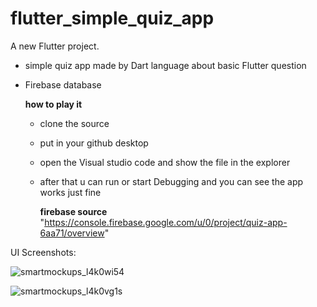 # flutter_simple_quiz_app

A new Flutter project.
- simple quiz app made by Dart language about basic Flutter question
- Firebase database

  **how to play it**
  - clone the source
  - put in your github desktop
  - open the Visual studio code and show the file in the explorer
  - after that u can run or start Debugging and you can see the app works just fine
 
 
    **firebase source**
    "https://console.firebase.google.com/u/0/project/quiz-app-6aa71/overview"

UI Screenshots:

![smartmockups_l4k0wi54](https://user-images.githubusercontent.com/60041910/174446035-7ba4907b-ed3a-46d2-a1c2-1b332214476e.jpg)


![smartmockups_l4k0vg1s](https://user-images.githubusercontent.com/60041910/174446036-646902b0-64ef-4659-9589-9170ff35ec88.jpg)
